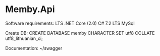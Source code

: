 # Memby.Api
Software requirements: LTS .NET Core (2.0) C# 7.2 LTS MySql

Create DB: CREATE DATABASE memby CHARACTER SET utf8 COLLATE utf8_lithuanian_ci;

Documentation: ~/swagger